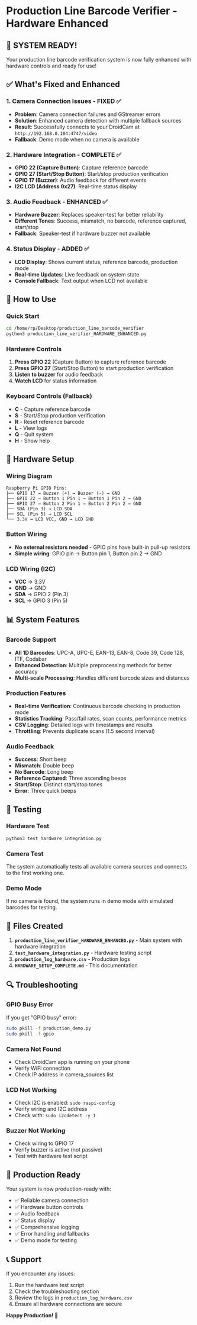 # Production Line Barcode Verifier - Hardware Enhanced

## 🎉 SYSTEM READY!

Your production line barcode verification system is now fully enhanced with hardware controls and ready for use!

## ✅ What's Fixed and Enhanced

### 1. Camera Connection Issues - FIXED ✅
- **Problem**: Camera connection failures and GStreamer errors
- **Solution**: Enhanced camera detection with multiple fallback sources
- **Result**: Successfully connects to your DroidCam at `http://192.168.0.104:4747/video`
- **Fallback**: Demo mode when no camera is available

### 2. Hardware Integration - COMPLETE ✅
- **GPIO 22 (Capture Button)**: Capture reference barcode
- **GPIO 27 (Start/Stop Button)**: Start/stop production verification
- **GPIO 17 (Buzzer)**: Audio feedback for different events
- **I2C LCD (Address 0x27)**: Real-time status display

### 3. Audio Feedback - ENHANCED ✅
- **Hardware Buzzer**: Replaces speaker-test for better reliability
- **Different Tones**: Success, mismatch, no barcode, reference captured, start/stop
- **Fallback**: Speaker-test if hardware buzzer not available

### 4. Status Display - ADDED ✅
- **LCD Display**: Shows current status, reference barcode, production mode
- **Real-time Updates**: Live feedback on system state
- **Console Fallback**: Text output when LCD not available

## 🚀 How to Use

### Quick Start
```bash
cd /home/rp/Desktop/production_line_barcode_verifier
python3 production_line_verifier_HARDWARE_ENHANCED.py
```

### Hardware Controls
1. **Press GPIO 22** (Capture Button) to capture reference barcode
2. **Press GPIO 27** (Start/Stop Button) to start production verification
3. **Listen to buzzer** for audio feedback
4. **Watch LCD** for status information

### Keyboard Controls (Fallback)
- **C** - Capture reference barcode
- **S** - Start/Stop production verification
- **R** - Reset reference barcode
- **L** - View logs
- **Q** - Quit system
- **H** - Show help

## 🔧 Hardware Setup

### Wiring Diagram
```
Raspberry Pi GPIO Pins:
├── GPIO 17 → Buzzer (+) → Buzzer (-) → GND
├── GPIO 22 → Button 1 Pin 1 → Button 1 Pin 2 → GND
├── GPIO 27 → Button 2 Pin 1 → Button 2 Pin 2 → GND
├── SDA (Pin 3) → LCD SDA
├── SCL (Pin 5) → LCD SCL
└── 3.3V → LCD VCC, GND → LCD GND
```

### Button Wiring
- **No external resistors needed** - GPIO pins have built-in pull-up resistors
- **Simple wiring**: GPIO pin → Button pin 1, Button pin 2 → GND

### LCD Wiring (I2C)
- **VCC** → 3.3V
- **GND** → GND
- **SDA** → GPIO 2 (Pin 3)
- **SCL** → GPIO 3 (Pin 5)

## 📊 System Features

### Barcode Support
- **All 1D Barcodes**: UPC-A, UPC-E, EAN-13, EAN-8, Code 39, Code 128, ITF, Codabar
- **Enhanced Detection**: Multiple preprocessing methods for better accuracy
- **Multi-scale Processing**: Handles different barcode sizes and distances

### Production Features
- **Real-time Verification**: Continuous barcode checking in production mode
- **Statistics Tracking**: Pass/fail rates, scan counts, performance metrics
- **CSV Logging**: Detailed logs with timestamps and results
- **Throttling**: Prevents duplicate scans (1.5 second interval)

### Audio Feedback
- **Success**: Short beep
- **Mismatch**: Double beep
- **No Barcode**: Long beep
- **Reference Captured**: Three ascending beeps
- **Start/Stop**: Distinct start/stop tones
- **Error**: Three quick beeps

## 🧪 Testing

### Hardware Test
```bash
python3 test_hardware_integration.py
```

### Camera Test
The system automatically tests all available camera sources and connects to the first working one.

### Demo Mode
If no camera is found, the system runs in demo mode with simulated barcodes for testing.

## 📁 Files Created

1. **`production_line_verifier_HARDWARE_ENHANCED.py`** - Main system with hardware integration
2. **`test_hardware_integration.py`** - Hardware testing script
3. **`production_log_hardware.csv`** - Production logs
4. **`HARDWARE_SETUP_COMPLETE.md`** - This documentation

## 🔍 Troubleshooting

### GPIO Busy Error
If you get "GPIO busy" error:
```bash
sudo pkill -f production_demo.py
sudo pkill -f gpio
```

### Camera Not Found
- Check DroidCam app is running on your phone
- Verify WiFi connection
- Check IP address in camera_sources list

### LCD Not Working
- Check I2C is enabled: `sudo raspi-config`
- Verify wiring and I2C address
- Check with: `sudo i2cdetect -y 1`

### Buzzer Not Working
- Check wiring to GPIO 17
- Verify buzzer is active (not passive)
- Test with hardware test script

## 🎯 Production Ready

Your system is now production-ready with:
- ✅ Reliable camera connection
- ✅ Hardware button controls
- ✅ Audio feedback
- ✅ Status display
- ✅ Comprehensive logging
- ✅ Error handling and fallbacks
- ✅ Demo mode for testing

## 📞 Support

If you encounter any issues:
1. Run the hardware test script
2. Check the troubleshooting section
3. Review the logs in `production_log_hardware.csv`
4. Ensure all hardware connections are secure

**Happy Production! 🎉**
